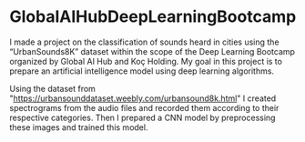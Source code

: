 # GlobalAIHubDeepLearningBootcamp
I made a project on the classification of sounds heard in cities using the “UrbanSounds8K” dataset within the scope of the Deep Learning Bootcamp organized by Global AI Hub and Koç Holding. My goal in this project is to prepare an artificial intelligence model using deep learning algorithms.

Using the dataset from "https://urbansounddataset.weebly.com/urbansound8k.html" I created spectrograms from the audio files and recorded them according to their respective categories. Then I prepared a CNN model by preprocessing these images and trained this model.
